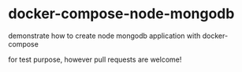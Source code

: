 # docker-compose-node-mongodb
demonstrate how to  create node mongodb application with docker-compose

for test purpose, however pull requests are welcome!
